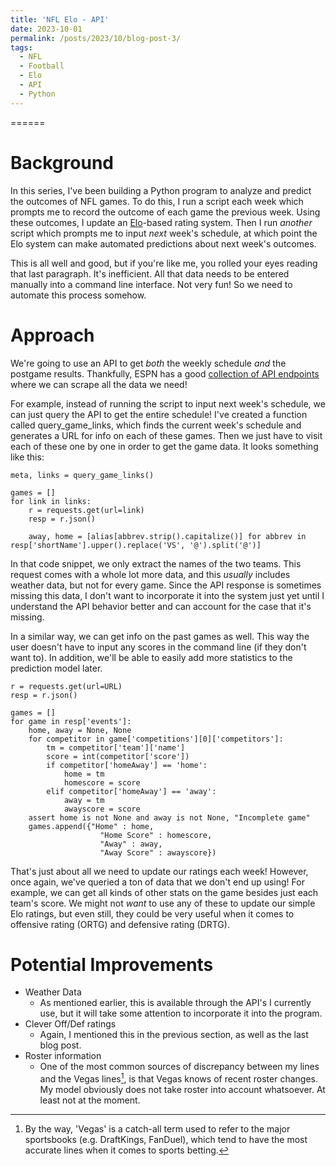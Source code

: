 ```yaml
---
title: 'NFL Elo - API'
date: 2023-10-01
permalink: /posts/2023/10/blog-post-3/
tags:
  - NFL
  - Football
  - Elo
  - API
  - Python
---
```


======
# Background

In this series, I've been building a Python program to analyze and predict the outcomes of NFL games. To do this, I run a script each week which prompts me to record the outcome of each game the previous week. Using these outcomes, I update an [Elo](https://josh-bone.github.io/posts/2023/09/blog-post-1/)-based rating system. Then I run _another_ script which prompts me to input *next* week's schedule, at which point the Elo system can make automated predictions about next week's outcomes.

This is all well and good, but if you're like me, you rolled your eyes reading that last paragraph. It's inefficient. All that data needs to be entered manually into a command line interface. Not very fun! So we need to automate this process somehow.

# Approach
We're going to use an API to get *both* the weekly schedule *and* the postgame results. Thankfully, ESPN has a good [collection of API endpoints](https://gist.github.com/nntrn/ee26cb2a0716de0947a0a4e9a157bc1c) where we can scrape all the data we need!

For example, instead of running the script to input next week's schedule, we can just query the API to get the entire schedule! I've created a function called query_game_links, which finds the current week's schedule and generates a URL for info on each of these games. Then we just have to visit each of these one by one in order to get the game data. It looks something like this:

```
meta, links = query_game_links()

games = []
for link in links:
    r = requests.get(url=link)
    resp = r.json()
    
    away, home = [alias[abbrev.strip().capitalize()] for abbrev in resp['shortName'].upper().replace('VS', '@').split('@')]
```

In that code snippet, we only extract the names of the two teams. This request comes with a whole lot more data, and this _usually_ includes weather data, but not for every game. Since the API response is sometimes missing this data, I don't want to incorporate it into the system just yet until I understand the API behavior better and can account for the case that it's missing. 

In a similar way, we can get info on the past games as well. This way the user doesn't have to input any scores in the command line (if they don't want to). In addition, we'll be able to easily add more statistics to the prediction model later.

```
r = requests.get(url=URL)
resp = r.json()

games = []
for game in resp['events']:
    home, away = None, None
    for competitor in game['competitions'][0]['competitors']:
        tm = competitor['team']['name']
        score = int(competitor['score'])
        if competitor['homeAway'] == 'home':
            home = tm
            homescore = score
        elif competitor['homeAway'] == 'away':
            away = tm
            awayscore = score
    assert home is not None and away is not None, "Incomplete game"
    games.append({"Home" : home,
                    "Home Score" : homescore, 
                    "Away" : away,
                    "Away Score" : awayscore})
```

That's just about all we need to update our ratings each week! However, once again, we've queried a ton of data that we don't end up using! For example, we can get all kinds of other stats on the game besides just each team's score. We might not *want* to use any of these to update our simple Elo ratings, but even still, they could be very useful when it comes to offensive rating (ORTG) and defensive rating (DRTG).

# Potential Improvements
- Weather Data
  - As mentioned earlier, this is available through the API's I currently use, but it will take some attention to incorporate it into the program.
- Clever Off/Def ratings
  - Again, I mentioned this in the previous section, as well as the last blog post. 
- Roster information
  - One of the most common sources of discrepancy between my lines and the Vegas lines[^1], is that Vegas knows of recent roster changes. My model obviously does not take roster into account whatsoever. At least not at the moment.


[^1]: By the way, 'Vegas' is a catch-all term used to refer to the major sportsbooks (e.g. DraftKings, FanDuel), which tend to have the most accurate lines when it comes to sports betting.
